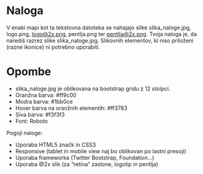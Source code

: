 # Naloga

V enaki mapi kot ta tekstovna datoteka se nahajajo slike slika_naloge.jpg, logo.png, logo@2x.png, pentlja.png ter pentlja@2x.png. Tvoja naloga je, da narediš razrez slike slika_naloge.jpg. Slikovnih elementov, ki niso priloženi (razne ikonice) ni potrebno uporabiti.

# Opombe
- slika_naloge.jpg je oblikovana na bootstrap gridu z 12 stolpci.
- Oranžna barva: #ff9c00
- Modra barva: #1bb0ce
- Hover barva na oranžnih elementih: #ff3783
- Siva barva: #f3f3f3
- Font: Roboto

Pogoji naloge:
* Uporaba HTML5 značk in CSS3
* Responsive (tablet in mobile view naj bo oblikovan po lastni presoji)
* Uporaba frameworka (Twitter Bootstrap, Foundation…)
* Uporaba @2x slik (za “retina” zaslone, logotip in pentlja)
